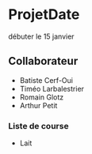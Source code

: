 # ProjetDate
débuter le 15 janvier
## Collaborateur 
* Batiste Cerf-Oui
* Timéo Larbalestrier
* Romain Glotz
* Arthur Petit
### Liste de course
* Lait

